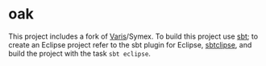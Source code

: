 # oak

This project includes a fork of [Varis](https://github.com/git1997/VarAnalysis)/Symex. To build this project use [sbt](http://www.scala-sbt.org/index.html); to create an Eclipse project refer to the sbt plugin for Eclipse, [sbtclipse](https://github.com/typesafehub/sbteclipse), and build the project with the task `sbt eclipse`.

